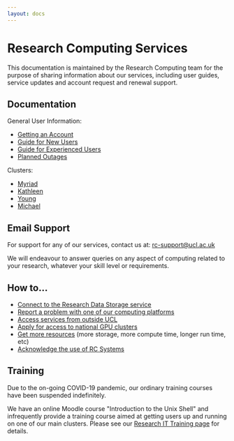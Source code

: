 ```yaml
---
layout: docs
---
```


# Research Computing Services

This documentation is maintained by the Research Computing team for the purpose
of sharing information about our services, including user guides,
service updates and account request and renewal support.

## Documentation

General User Information:

- [Getting an Account](Account_Services.md)
- [Guide for New Users](New_Users.md)
- [Guide for Experienced Users](Experienced_Users.md)
- [Planned Outages](Planned_Outages.md)

Clusters:

- [Myriad](Clusters/Myriad.md)
- [Kathleen](Clusters/Kathleen.md)
- [Young](Clusters/Young.md)
- [Michael](Clusters/Michael.md)

## Email Support

For support for any of our services, contact us at: [rc-support@ucl.ac.uk](mailto:rc-support@ucl.ac.uk)

We will endeavour to answer queries on any aspect of computing related to your research,
whatever your skill level or requirements.

## How to...

- [Connect to the Research Data Storage service](https://www.ucl.ac.uk/isd/how-to/rdss-myriad-data-storage-transfer-service)
- [Report a problem with one of our computing platforms](Reporting_problems)
- [Access services from outside UCL](howto.md#logging-in-from-outside-the-ucl-firewall)
- [Apply for access to national GPU clusters](Supplementary/GPU_Clusters.md)
- [Get more resources](Additional_Resource_Requests.md) (more storage, more
  compute time, longer run time, etc)
- [Acknowledge the use of RC Systems](Clusters/Acknowledging_RC_Systems.md)

## Training

Due to the on-going COVID-19 pandemic, our ordinary training courses have been
suspended indefinitely.

We have an online Moodle course "Introduction to the Unix Shell" and
infrequently provide a training course aimed at getting users up and running on
one of our main clusters. Please see our
[Research IT Training page](https://www.ucl.ac.uk/advanced-research-computing/education/training)
for details.
